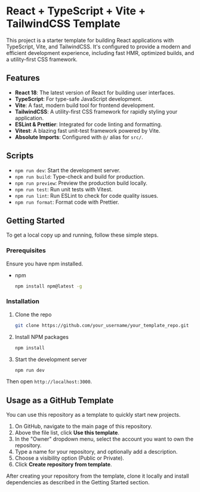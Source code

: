 # React + TypeScript + Vite + TailwindCSS Template

This project is a starter template for building React applications with TypeScript, Vite, and TailwindCSS. It's configured to provide a modern and efficient development experience, including fast HMR, optimized builds, and a utility-first CSS framework.

## Features

- **React 18**: The latest version of React for building user interfaces.
- **TypeScript**: For type-safe JavaScript development.
- **Vite**: A fast, modern build tool for frontend development.
- **TailwindCSS**: A utility-first CSS framework for rapidly styling your application.
- **ESLint & Prettier**: Integrated for code linting and formatting.
- **Vitest**: A blazing fast unit-test framework powered by Vite.
- **Absolute Imports**: Configured with `@/` alias for `src/`.

## Scripts

- `npm run dev`: Start the development server.
- `npm run build`: Type-check and build for production.
- `npm run preview`: Preview the production build locally.
- `npm run test`: Run unit tests with Vitest.
- `npm run lint`: Run ESLint to check for code quality issues.
- `npm run format`: Format code with Prettier.

## Getting Started

To get a local copy up and running, follow these simple steps.

### Prerequisites

Ensure you have npm installed.

- npm
  ```sh
  npm install npm@latest -g
  ```

### Installation

1. Clone the repo
   ```sh
   git clone https://github.com/your_username/your_template_repo.git
   ```
2. Install NPM packages
   ```sh
   npm install
   ```
3. Start the development server
   ```sh
   npm run dev
   ```

Then open `http://localhost:3000`.

## Usage as a GitHub Template

You can use this repository as a template to quickly start new projects.

1. On GitHub, navigate to the main page of this repository.
2. Above the file list, click **Use this template**.
3. In the "Owner" dropdown menu, select the account you want to own the repository.
4. Type a name for your repository, and optionally add a description.
5. Choose a visibility option (Public or Private).
6. Click **Create repository from template**.

After creating your repository from the template, clone it locally and install dependencies as described in the Getting Started section.
